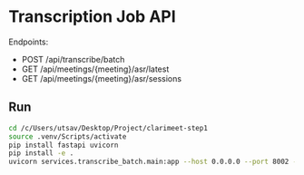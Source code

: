 # Transcription Job API

Endpoints:
- POST /api/transcribe/batch
- GET  /api/meetings/{meeting}/asr/latest
- GET  /api/meetings/{meeting}/asr/sessions

## Run

```bash
cd /c/Users/utsav/Desktop/Project/clarimeet-step1
source .venv/Scripts/activate
pip install fastapi uvicorn
pip install -e .
uvicorn services.transcribe_batch.main:app --host 0.0.0.0 --port 8002 --reload
